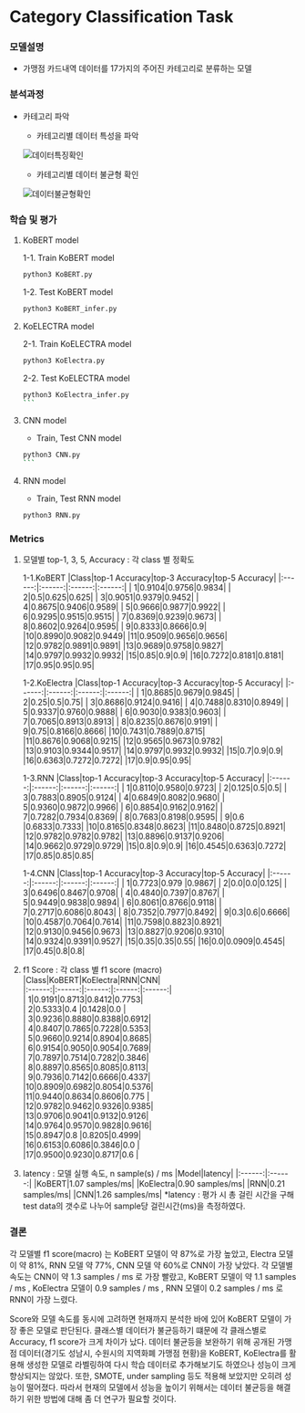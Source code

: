 # Category Classification Task

### 모델설명
- 가맹점 카드내역 데이터를 17가지의 주어진 카테고리로 분류하는 모델

### 분석과정
- 카테고리 파악
	- 카테고리별 데이터 특성을 파악
	
	![데이터특징확인](./데이터특징확인.png)
	
	- 카테고리별 데이터 불균형 확인
	
	![데이터불균형확인](./데이터불균형확인.png)
	
### 학습 및 평가
1. KoBERT model

	1-1. Train KoBERT model
	```bash
	python3 KoBERT.py 
	```

	1-2. Test KoBERT model
	```bash
	python3 KoBERT_infer.py
	```


2. KoELECTRA model

	2-1. Train KoELECTRA model
	```bash
	python3 KoElectra.py 
	```

	2-2. Test KoELECTRA model
	```bash
	python3 KoElectra_infer.py 
	```​

3. CNN model

	- Train, Test CNN model
	```bash
	python3 CNN.py 
	```​

4. RNN model

	- Train, Test RNN model
	```bash
	python3 RNN.py 
	```


### Metrics
1. 모델별 top-1, 3, 5, Accuracy : 각 class 별 정확도

	1-1.KoBERT
	|Class|top-1 Accuracy|top-3 Accuracy|top-5 Accuracy|
	|:------:|:------:|:------:|:------:|
	| 1|0.9104|0.9756|0.9834|
	| 2|0.5|0.625|0.625|
	| 3|0.9051|0.9379|0.9452|
	| 4|0.8675|0.9406|0.9589|
	| 5|0.9666|0.9877|0.9922|
	| 6|0.9295|0.9515|0.9515|
	| 7|0.8369|0.9239|0.9673|
	| 8|0.8602|0.9264|0.9595|
	| 9|0.8333|0.8666|0.9|
	|10|0.8990|0.9082|0.9449|
	|11|0.9509|0.9656|0.9656|
	|12|0.9782|0.9891|0.9891|
	|13|0.9689|0.9758|0.9827|
	|14|0.9797|0.9932|0.9932|
	|15|0.85|0.9|0.9|
	|16|0.7272|0.8181|0.8181|
	|17|0.95|0.95|0.95|	

	1-2.KoElectra
	|Class|top-1 Accuracy|top-3 Accuracy|top-5 Accuracy|
	|:------:|:------:|:------:|:------:|
	| 1|0.8685|0.9679|0.9845|
	| 2|0.25|0.5|0.75|
	| 3|0.8686|0.9124|0.9416|
	| 4|0.7488|0.8310|0.8949|
	| 5|0.9337|0.9760|0.9888|
	| 6|0.9030|0.9383|0.9603|
	| 7|0.7065|0.8913|0.8913|
	| 8|0.8235|0.8676|0.9191|
	| 9|0.75|0.8166|0.8666|
	|10|0.7431|0.7889|0.8715|
	|11|0.8676|0.9068|0.9215|
	|12|0.9565|0.9673|0.9782|
	|13|0.9103|0.9344|0.9517|
	|14|0.9797|0.9932|0.9932|
	|15|0.7|0.9|0.9|
	|16|0.6363|0.7272|0.7272|
	|17|0.9|0.95|0.95|

	1-3.RNN
	|Class|top-1 Accuracy|top-3 Accuracy|top-5 Accuracy|
	|:------:|:------:|:------:|:------:|
	| 1|0.8110|0.9580|0.9723|
	| 2|0.125|0.5|0.5|
	| 3|0.7883|0.8905|0.9124|
	| 4|0.6849|0.8082|0.9680|
	| 5|0.9360|0.9872|0.9966|
	| 6|0.8854|0.9162|0.9162|
	| 7|0.7282|0.7934|0.8369|
	| 8|0.7683|0.8198|0.9595|
	| 9|0.6	  |0.6833|0.7333|
	|10|0.8165|0.8348|0.8623|
	|11|0.8480|0.8725|0.8921|
	|12|0.9782|0.9782|0.9782|
	|13|0.8896|0.9137|0.9206|
	|14|0.9662|0.9729|0.9729|
	|15|0.8|0.9|0.9|
	|16|0.4545|0.6363|0.7272|
	|17|0.85|0.85|0.85|

	1-4.CNN
	|Class|top-1 Accuracy|top-3 Accuracy|top-5 Accuracy|
	|:------:|:------:|:------:|:------:|
	| 1|0.7723|0.979 |0.9867|
	| 2|0.0|0.0|0.125|
	| 3|0.6496|0.8467|0.9708|
	| 4|0.4840|0.7397|0.8767|
	| 5|0.9449|0.9838|0.9894|
	| 6|0.8061|0.8766|0.9118|
	| 7|0.2717|0.6086|0.8043|
	| 8|0.7352|0.7977|0.8492|
	| 9|0.3|0.6|0.6666|
	|10|0.4587|0.7064|0.7614|
	|11|0.7598|0.8823|0.8921|
	|12|0.9130|0.9456|0.9673|
	|13|0.8827|0.9206|0.9310|
	|14|0.9324|0.9391|0.9527|
	|15|0.35|0.35|0.55|
	|16|0.0|0.0909|0.4545|
	|17|0.45|0.8|0.8|

2. f1 Score : 각 class 별 f1 score (macro)
	|Class|KoBERT|KoElectra|RNN|CNN|   
	|:------:|:------:|:------:|:------:|:------:|     
	| 1|0.9191|0.8713|0.8412|0.7753|                
	| 2|0.5333|0.4   |0.1428|0.0   |                
	| 3|0.9236|0.8880|0.8388|0.6912|                
	| 4|0.8407|0.7865|0.7228|0.5353|                
	| 5|0.9660|0.9214|0.8904|0.8685|                
	| 6|0.9154|0.9050|0.9054|0.7689|                
	| 7|0.7897|0.7514|0.7282|0.3846|                
	| 8|0.8897|0.8565|0.8085|0.8113|                
	| 9|0.7936|0.7142|0.6666|0.4337|                
	|10|0.8909|0.6982|0.8054|0.5376|                
	|11|0.9440|0.8634|0.8606|0.775 |                
	|12|0.9782|0.9462|0.9326|0.9385|                
	|13|0.9706|0.9041|0.9132|0.9126|                
	|14|0.9764|0.9570|0.9828|0.9616|                
	|15|0.8947|0.8   |0.8205|0.4999|                
	|16|0.6153|0.6086|0.3846|0.0   |                
	|17|0.9500|0.9230|0.8717|0.6   |                

3. latency : 모델 실행 속도, n sample(s) / ms
	|Model|latency|
	|:------:|:------:|
	|KoBERT|1.07 samples/ms|
	|KoElectra|0.90 samples/ms|
	|RNN|0.21 samples/ms|
	|CNN|1.26 samples/ms|
*latency : 평가 시 총 걸린 시간을 구해 test data의 갯수로 나누어 sample당 걸린시간(ms)을 측정하였다. 

### 결론
각 모델별 f1 score(macro) 는 KoBERT 모델이 약 87%로 가장 높았고,  Electra 모델이 약 81%, RNN 모델 약 77%, CNN 모델 약 60%로 CNN이 가장 낮았다.
각 모델별 속도는 CNN이 약 1.3 samples / ms 로 가장 빨랐고, KoBERT 모델이 약 1.1 samples / ms , KoElectra 모델이 0.9 samples / ms , RNN 모델이 0.2 samples / ms 로 RNN이 가장 느렸다.

Score와 모델 속도를 동시에 고려하면 현재까지 분석한 바에 있어 KoBERT 모델이 가장 좋은 모델로 판단된다. 
클래스별 데이터가 불균등하기 떄문에 각 클래스별로 Accuracy, f1 score가 크게 차이가 났다. 데이터 불균등을 보완하기 위해 공개된 가맹점 데이터(경기도 성남시, 수원시의 지역화폐 가맹점 현황)을 KoBERT, KoElectra를 활용해 생성한 모델로 라벨링하여 다시 학습 데이터로 추가해보기도 하였으나 성능이 크게 향상되지는 않았다. 또한, SMOTE, under sampling 등도 적용해 보았지만 오히려 성능이 떨어졌다. 따라서 현재의 모델에서 성능을 높이기 위해서는 데이터 불균등을 해결하기 위한 방법에 대해 좀 더 연구가 필요할 것이다.
